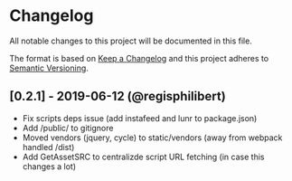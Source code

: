 # Changelog

All notable changes to this project will be documented in this file.

The format is based on [Keep a Changelog](http://keepachangelog.com/en/1.0.0/) and this project adheres to [Semantic Versioning](http://semver.org/spec/v2.0.0.html).

## [0.2.1] - 2019-06-12 (@regisphilibert)

- Fix scripts deps issue (add instafeed and lunr to package.json)
- Add /public/ to gitignore
- Moved vendors (jquery, cycle) to static/vendors (away from webpack handled /dist)
- Add GetAssetSRC to centralizde script URL fetching (in case this changes a lot)
